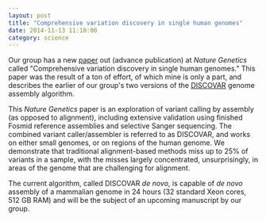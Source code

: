 ```yaml
---
layout: post
title: "Comprehensive variation discovery in single human genomes"
date: 2014-11-13 11:10:00
category: science
---
```


Our group has a new [paper] out (advance publication) at *Nature Genetics*
called "Comprehensive variation discovery in single human genomes."
This paper was the result of a ton of effort, of which mine is only a
part, and describes the earlier of our group's two versions of the [DISCOVAR] 
genome assembly algorithm.  

This *Nature Genetics* paper is an exploration of variant calling
by assembly (as opposed to alignment), including extensive validation
using finished Fosmid reference assemblies and selective Sanger
sequencing.  The combined variant caller/assembler is referred to
as DISCOVAR, and works on either small genomes, or on regions of
the human genome.  We demonstrate that traditional alignment-based
methods miss up to 25% of variants in a sample, with the misses
largely concentrated, unsurprisingly, in areas of the genome that
are challenging for alignment.

The current algorithm, called DISCOVAR *de novo*, is capable of *de
novo* assembly of a mammalian genome in 24 hours (32 standard Xeon
cores, 512 GB RAM) and will be the subject of an upcoming manuscript by
our group.

[paper]: http://www.nature.com/ng/journal/vaop/ncurrent/full/ng.3121.html
[DISCOVAR]: http://www.broadinstitute.org/software/discovar/blog/
